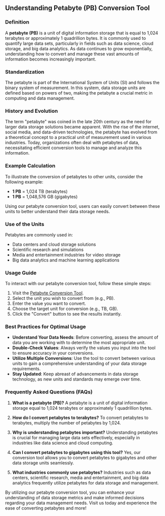 ## Understanding Petabyte (PB) Conversion Tool

### Definition
A **petabyte (PB)** is a unit of digital information storage that is equal to 1,024 terabytes or approximately 1 quadrillion bytes. It is commonly used to quantify large data sets, particularly in fields such as data science, cloud storage, and big data analytics. As data continues to grow exponentially, understanding how to convert and manage these vast amounts of information becomes increasingly important.

### Standardization
The petabyte is part of the International System of Units (SI) and follows the binary system of measurement. In this system, data storage units are defined based on powers of two, making the petabyte a crucial metric in computing and data management.

### History and Evolution
The term "petabyte" was coined in the late 20th century as the need for larger data storage solutions became apparent. With the rise of the internet, social media, and data-driven technologies, the petabyte has evolved from a theoretical concept to a practical unit of measurement used in various industries. Today, organizations often deal with petabytes of data, necessitating efficient conversion tools to manage and analyze this information.

### Example Calculation
To illustrate the conversion of petabytes to other units, consider the following example:
- **1 PB** = 1,024 TB (terabytes)
- **1 PB** = 1,048,576 GB (gigabytes)

Using our petabyte conversion tool, users can easily convert between these units to better understand their data storage needs.

### Use of the Units
Petabytes are commonly used in:
- Data centers and cloud storage solutions
- Scientific research and simulations
- Media and entertainment industries for video storage
- Big data analytics and machine learning applications

### Usage Guide
To interact with our petabyte conversion tool, follow these simple steps:
1. Visit the [Petabyte Conversion Tool](https://www.inayam.co/unit-converter/data_storage_si).
2. Select the unit you wish to convert from (e.g., PB).
3. Enter the value you want to convert.
4. Choose the target unit for conversion (e.g., TB, GB).
5. Click the "Convert" button to see the results instantly.

### Best Practices for Optimal Usage
- **Understand Your Data Needs**: Before converting, assess the amount of data you are working with to determine the most appropriate unit.
- **Double-Check Values**: Always verify the values you input into the tool to ensure accuracy in your conversions.
- **Utilize Multiple Conversions**: Use the tool to convert between various units to gain a comprehensive understanding of your data storage requirements.
- **Stay Updated**: Keep abreast of advancements in data storage technology, as new units and standards may emerge over time.

### Frequently Asked Questions (FAQs)

1. **What is a petabyte (PB)?**
   A petabyte is a unit of digital information storage equal to 1,024 terabytes or approximately 1 quadrillion bytes.

2. **How do I convert petabytes to terabytes?**
   To convert petabytes to terabytes, multiply the number of petabytes by 1,024.

3. **Why is understanding petabytes important?**
   Understanding petabytes is crucial for managing large data sets effectively, especially in industries like data science and cloud computing.

4. **Can I convert petabytes to gigabytes using this tool?**
   Yes, our conversion tool allows you to convert petabytes to gigabytes and other data storage units seamlessly.

5. **What industries commonly use petabytes?**
   Industries such as data centers, scientific research, media and entertainment, and big data analytics frequently utilize petabytes for data storage and management.

By utilizing our petabyte conversion tool, you can enhance your understanding of data storage metrics and make informed decisions regarding your data management needs. Visit us today and experience the ease of converting petabytes and more!